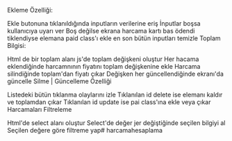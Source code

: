 Ekleme Özelliği:

Ekle butonuna tıklanıldığında inputların verilerine eriş
İnputlar boşsa kullanıcıya uyarı ver
Boş değilse ekrana harcama kartı bas
ödendi tiklendiyse elemana paid class'ı ekle
en son bütün inputları temizle
Toplam Bilgisi:

Html de bir toplam alanı js'de toplam değişkeni oluştur
Her hacama eklendiğinde harcamnının fiyatını toplam değişkenine ekle
Harcama silindiğinde toplam'dan fiyatı çıkar
Değişken her güncellendiğinde ekranı'da güncelle
Silme | Güncelleme Özelliği

Listedeki bütün tıklanma olaylarını izle
Tıklanılan id delete ise elemanı kaldır ve toplamdan çıkar
Tıklanılan id update ise pai class'ına ekle veya çıkar
Harcamaları Filtreleme

Html'de select alanı oluştur
Select'de değer jer değiştiğinde seçilen bilgiyi al
Seçilen değere göre filtreme yap# harcamahesaplama
